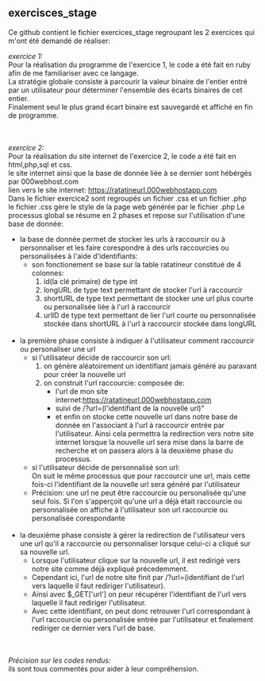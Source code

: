 ## exercisces_stage
Ce github contient le fichier exercices_stage regroupant les 2 exercices qui m'ont été demandé de réaliser:

*exercice 1:*</br>
Pour la réalisation du programme de l'exercice 1, le code a été fait en ruby afin de me familiariser avec ce langage.</br>
La stratégie globale consiste à parcourir la valeur binaire de l'entier entré par un utilisateur pour déterminer l'ensemble des écarts binaires de cet entier.</br> 
Finalement seul le plus grand écart binaire est sauvegardé et affiché en fin de programme.</br></br></br>

*exercice 2:*</br>
Pour la réalisation du site internet de l'exercice 2, le code a été fait en html,php,sql et css.</br>
le site internet ainsi que la base de donnée liée à se dernier sont hébérgés par 000webhost.com </br>
lien vers le site internet: https://ratatineurl.000webhostapp.com </br>
Dans le fichier exercice2 sont regroupés un fichier .css et un fichier .php</br>
le fichier .css gère le style de la page web générée par le fichier .php
Le processus global se résume en 2 phases et repose sur l'utilisation d'une base de donnée:
- la base de donnée permet de stocker les urls à raccourcir ou à personnaliser et les faire corespondre à des urls raccourcies ou personalisées à l'aide d'identifiants:</br>
  * son fonctionement se base sur la table ratatineur constitué de 4 colonnes:</br>
    1. id(la clé primaire) de type int</br>
    2. longURL de type text permettant de stocker l'url à raccourcir</br>
    3. shortURL de type text permettant de stocker une url plus courte ou personalisée liée à l'url à raccourcir</br>
    4. urlID de type text permettant de lier l'url courte ou personnalisée stockée dans shortURL à l'url à raccourcir stockée dans longURL</br></br>
- la première phase consiste à indiquer à l'utilisateur comment raccourcir ou personaliser une url</br>
  * si l'utilisateur décide de raccourcir son url:</br>
    1. on génère aléatoirement un identifiant jamais généré au paravant pour créer la nouvelle url</br>
    2. on construit l'url raccourcie: composée de:</br>
          - l'url de mon site internet:https://ratatineurl.000webhostapp.com</br>
          - suivi de /?url=(l'identifiant de la nouvelle url)"</br>
          - et enfin on stocke cette nouvelle url dans notre base de donnée en l'associant à l'url à raccourcir entrée par l'utilisateur.
            Ainsi cela permettra la redirection vers notre site internet lorsque la nouvelle url sera mise dans la barre de recherche et on passera alors à la deuxième phase du processus.
   * si l'utilisateur décide de personnalisé son url:</br> 
     On suit le même processus que pour raccourcir une url, mais cette fois-ci l'identifiant de la nouvelle url sera généré par l'utilisateur</br>
   * Précision: une url ne peut être raccourcie ou personalisée qu'une seul fois. Si l'on s'apperçoit qu'une url a déjà était raccourcie ou personnalisée on affiche à l'utilisateur son url raccourcie ou personalisée corespondante </br></br>
- la deuxième phase consiste à gérer la redirection de l'utilisateur vers une url qu'il a raccourcie ou personnaliser lorsque celui-ci a cliqué sur sa nouvelle url.</br>
   * Lorsque l'utilisateur clique sur la nouvelle url, il est redirigé vers notre site comme déjà expliqué précedemment.
   * Cependant ici, l'url de notre site finit par /?url=(identifiant de l'url vers laquelle il faut rediriger l'utilisateur).
   * Ainsi avec $_GET['url'] on peur récupérer l'identifiant de l'url vers laquelle il faut rediriger l'utilisateur.
   * Avec cette identifiant, on peut donc retrouver l'url correspondant à l'url raccourcie ou personalisée entrée par l'utilisateur et finalement rediriger ce dernier vers l'url de base. </br></br></br>
   
*Précision sur les codes rendus:*</br>
ils sont tous commentés pour aider à leur compréhension.
